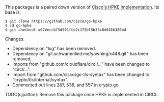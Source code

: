 This packages is a paired down version of [Cisco's HPKE
implementation](https://github.com/cisco/go-hpke). Its base is:

```
$ git clone https://github.com/cisco/go-hpke
$ cd go-hpke
$ git checkout a07eeccbf5d591fce2c172bf5b35c8d048b320bd
```
Changes:

* Dependency on "log" has been removed.
* Dependency on "git.schwanenlied.me/yawning/x448.git" has been removed.
* Imports from "github.com/cloudflare/circl/..." have been changed to "circl/...".
* Import from "github.com/cisco/go-tls-syntax" has been changed to
  "crypto/tls/internal/syntax".
* Commented out lines 287, 538, and 557 in crypto.go.

TODO(cjpatton): Remove this package once HPKE is implemented in CIRCL.

